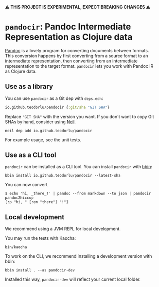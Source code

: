 **⚠️ THIS PROJECT IS EXPERIMENTAL, EXPECT BREAKING CHANGES ⚠️**

# `pandocir`: Pandoc Intermediate Representation as Clojure data

[Pandoc] is a lovely program for converting documents between formats.
This conversion happens by first converting from a source format to an intermediate representation, then converting from an intermediate representation to the target format.
`pandocir` lets you work with Pandoc IR as Clojure data.

[Pandoc]: https://pandoc.org/

## Use as a library

You can use `pandocir` as a Git dep with `deps.edn`:

``` clojure
io.github.teodorlu/pandocir {:git/sha "GIT SHA"}
```

Replace `"GIT SHA"` with the version you want.
If you don't want to copy Git SHAs by hand, consider using [Neil].

    neil dep add io.github.teodorlu/pandocir

For example usage, see the unit tests.

[Neil]: https://github.com/babashka/neil

## Use as a CLI tool

`pandocir` can be installed as a CLI tool.
You can install `pandocir` with [bbin]:

    bbin install io.github.teodorlu/pandocir --latest-sha

You can now convert

    $ echo 'hi, _there_!' | pandoc --from markdown --to json | pandocir pandoc2hiccup
    [:p "hi, " [:em "there"] "!"]

[bbin]: https://github.com/babashka/bbin

## Local development

We recommend using a JVM REPL for local development.

You may run the tests with Kaocha:

    bin/kaocha

To work on the CLI, we recommend installing a development version with bbin:

    bbin install . --as pandocir-dev

Installed this way, `pandocir-dev` will reflect your current local folder.
